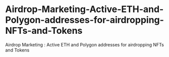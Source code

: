 # Airdrop-Marketing-Active-ETH-and-Polygon-addresses-for-airdropping-NFTs-and-Tokens
Airdrop Marketing : Active ETH and Polygon addresses for airdropping NFTs and Tokens
